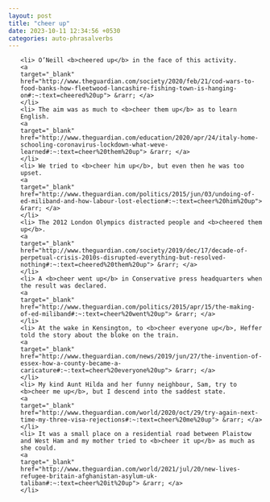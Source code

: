 ```yaml
---
layout: post
title: "cheer up"
date: 2023-10-11 12:34:56 +0530
categories: auto-phrasalverbs
---
```

<ol>

    <li> O’Neill <b>cheered up</b> in the face of this activity.
    <a 
    target="_blank" 
    href="http://www.theguardian.com/society/2020/feb/21/cod-wars-to-food-banks-how-fleetwood-lancashire-fishing-town-is-hanging-on#:~:text=cheered%20up"> &rarr; </a>
    </li>
    <li> The aim was as much to <b>cheer them up</b> as to learn English.
    <a 
    target="_blank" 
    href="http://www.theguardian.com/education/2020/apr/24/italy-home-schooling-coronavirus-lockdown-what-weve-learned#:~:text=cheer%20them%20up"> &rarr; </a>
    </li>
    <li> We tried to <b>cheer him up</b>, but even then he was too upset.
    <a 
    target="_blank" 
    href="http://www.theguardian.com/politics/2015/jun/03/undoing-of-ed-miliband-and-how-labour-lost-election#:~:text=cheer%20him%20up"> &rarr; </a>
    </li>
    <li> The 2012 London Olympics distracted people and <b>cheered them up</b>.
    <a 
    target="_blank" 
    href="http://www.theguardian.com/society/2019/dec/17/decade-of-perpetual-crisis-2010s-disrupted-everything-but-resolved-nothing#:~:text=cheered%20them%20up"> &rarr; </a>
    </li>
    <li> A <b>cheer went up</b> in Conservative press headquarters when the result was declared.
    <a 
    target="_blank" 
    href="http://www.theguardian.com/politics/2015/apr/15/the-making-of-ed-miliband#:~:text=cheer%20went%20up"> &rarr; </a>
    </li>
    <li> At the wake in Kensington, to <b>cheer everyone up</b>, Heffer told the story about the bloke on the train.
    <a 
    target="_blank" 
    href="http://www.theguardian.com/news/2019/jun/27/the-invention-of-essex-how-a-county-became-a-caricature#:~:text=cheer%20everyone%20up"> &rarr; </a>
    </li>
    <li> My kind Aunt Hilda and her funny neighbour, Sam, try to <b>cheer me up</b>, but I descend into the saddest state.
    <a 
    target="_blank" 
    href="http://www.theguardian.com/world/2020/oct/29/try-again-next-time-my-three-visa-rejections#:~:text=cheer%20me%20up"> &rarr; </a>
    </li>
    <li> It was a small place on a residential road between Plaistow and West Ham and my mother tried to <b>cheer it up</b> as much as she could.
    <a 
    target="_blank" 
    href="http://www.theguardian.com/world/2021/jul/20/new-lives-refugee-britain-afghanistan-asylum-uk-taliban#:~:text=cheer%20it%20up"> &rarr; </a>
    </li>